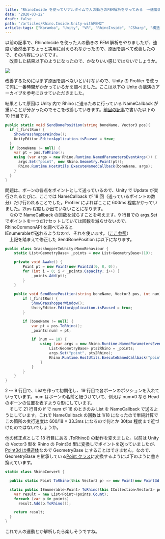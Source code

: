 ```yaml
---
title: "RhinoInside を使ってリアルタイムで人の動きのFEM解析をやってみる　～速度改善編～"
date: "2020-03-22"
draft: false
path: "/articles/Rhino.Inside.Unity-withFEM2"
article-tags: ["Karamba", "Unity", "VR", "RhinoInside", "CSharp", "構造とデジタル"]
---
```


以前の記事で、RhinoInside を使った人の動きの FEM 解析をやりましたが、速度が全然出ずちょっと実用に耐えられなかったので、原因を調べて改善したので、その内容についてです。  
　改善した結果以下のようになったので、かなりいい感じではないでしょうか。

[![](https://1.bp.blogspot.com/-7kEpT72OnH0/XncdEshJ9YI/AAAAAAAAB1Q/O5Wf_iQu2CwaFF4BzoJJRzdRh_fiAyLpQCLcBGAsYHQ/s400/stevia_bar.gif)](https://1.bp.blogspot.com/-7kEpT72OnH0/XncdEshJ9YI/AAAAAAAAB1Q/O5Wf_iQu2CwaFF4BzoJJRzdRh_fiAyLpQCLcBGAsYHQ/s1600/stevia_bar.gif)

改善するためにはまず原因を調べないといけないので、Unity の Profiler を使って何に一番時間がかかっているかを調べました。ここは以下の Unite の講演のアーカイブを参考にさせていただきました。

結果として原因は Unity 内で Rhino に送るために行っている NameCallback が重いことが分かったのでそこを改善していきます。[前回の記事](https://rgkr-memo.blogspot.com/2020/03/Rhino.Inside.Unity-withFEM.html)で書いた以下の 10 行目です。

```cs
public static void SendBonePosition(string boneName, Vector3 pos){
  if (_firstRun) {
    ShowGrasshopperWindow();
    UnityEditor.EditorApplication.isPaused = true;
  }
  if (boneName != null) {
    var pt = pos.ToRhino();
    using (var args = new Rhino.Runtime.NamedParametersEventArgs()) {
      args.Set("point", new Rhino.Geometry.Point(pt));
      Rhino.Runtime.HostUtils.ExecuteNamedCallback(boneName, args);
    }
  }
}
```

問題は、ボーンの各点をポイントとして送っているので、Unity で Update が実行されるたびに、ここでは NameCallback が 18 回（送っているポイントの数分）だけ行われることでした。Profiler によればここに 600ms 程度かかっていました。2fps 程度しか出ていないことになります。  
　なので NameCallback の回数を減らすことを考えます。9 行目での args.Set でポイントを一つだけセットしていては回数を減らせないので、RhinoCommonAPI を調べてみると  
IEnumerable<GeometryBase>が送れるようなので、それを使います。（[ここ参照](https://developer.rhino3d.com/wip/api/RhinoCommon/html/M_Rhino_Runtime_NamedParametersEventArgs_Set_3.htm)）  
　上記を踏まえて修正した SendBonePosition は以下になります。

```cs
public class GrasshopperInUnity:MonoBehaviour {
    static List<GeometryBase> _points = new List<GeometryBase>(19);

    private void Awake() {
        Point pt = new Point(new Point3d(0, 0, 0));
        for (int i = 0; i < _points.Capacity; i++) {
            _points.Add(pt);
        }
    }
    
    public void SendBonePosition(string boneName, Vector3 pos, int num) {
        if (_firstRun) {
            ShowGrasshopperWindow();
            UnityEditor.EditorApplication.isPaused = true;
        }

        if (boneName != null) {
            var pt = pos.ToRhino();
            _points[num] = pt;

            if (num == 18) {
                using (var args = new Rhino.Runtime.NamedParametersEventArgs()) {
                    List<GeometryBase> pts2Rhino = _points;
                    args.Set("point", pts2Rhino);
                    Rhino.Runtime.HostUtils.ExecuteNamedCallback("pointList", args);
                }
            }
        }
    }
}
```

2 ～ 9 行目で、List<GeometryBase>を作って初期化し、19 行目で各ボーンのポジションを入れていっています。num はボーンの名前と紐づけていて、例えば num=0 なら Head のボーンの位置を表すような形にしています。  
　そして 21 行目の if で num が 18 のときのみ List を NameCallback で送るようにしています。これで NameCallback の回数は 1/18 になったので単純計算でこの箇所の実行速度は 600/18 = 33.3ms になるので何とか 30fps 程度まで近づけたのではないでしょうか。

他の修正点として 18 行目にある .ToRhino() の動作を変えました。以前は Unity の Vector3 型を Rhino の Point3d 型に変換しでポイントを送っていましたが、[Point3d は構造体](https://developer.rhino3d.com/wip/api/RhinoCommon/html/T_Rhino_Geometry_Point3d.htm)なので GeometryBase にすることはできません。なので、GeometryBase を継承している[Point クラス](https://developer.rhino3d.com/wip/api/RhinoCommon/html/T_Rhino_Geometry_Point.htm)に変換するように以下のように書き換えています。

```cs
static class RhinoConvert {

  public static Point ToRhino(this Vector3 p) => new Point(new Point3d((double) p.x, (double) p.z, (double) p.y));

  static public IEnumerable<Point> ToRhino(this ICollection<Vector3> points) {
    var result = new List<Point>(points.Count);
    foreach (var p in points)
      result.Add(p.ToRhino());

    return result;
  }
}
```

これで人の運動とか解析したら楽しそうですね。
